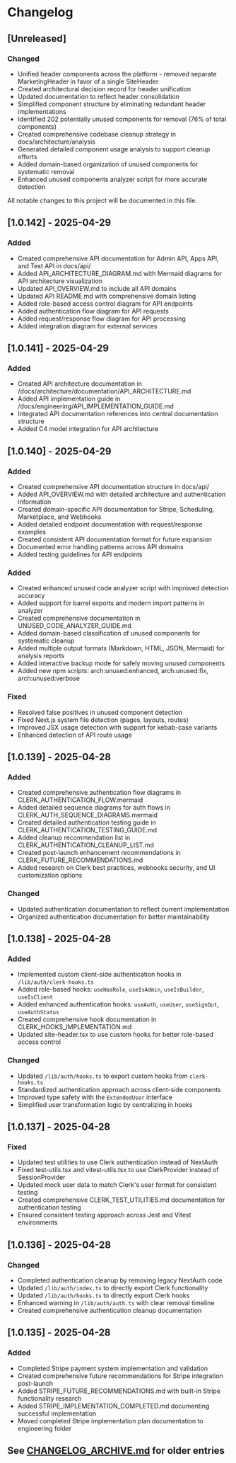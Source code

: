 # Changelog

## [Unreleased]

### Changed
- Unified header components across the platform - removed separate MarketingHeader in favor of a single SiteHeader
- Created architectural decision record for header unification
- Updated documentation to reflect header consolidation
- Simplified component structure by eliminating redundant header implementations
- Identified 202 potentially unused components for removal (76% of total components)
- Created comprehensive codebase cleanup strategy in docs/architecture/analysis
- Generated detailed component usage analysis to support cleanup efforts
- Added domain-based organization of unused components for systematic removal
- Enhanced unused components analyzer script for more accurate detection


All notable changes to this project will be documented in this file.

## [1.0.142] - 2025-04-29

### Added
- Created comprehensive API documentation for Admin API, Apps API, and Test API in docs/api/
- Added API_ARCHITECTURE_DIAGRAM.md with Mermaid diagrams for API architecture visualization
- Updated API_OVERVIEW.md to include all API domains
- Updated API README.md with comprehensive domain listing
- Added role-based access control diagram for API endpoints
- Added authentication flow diagram for API requests
- Added request/response flow diagram for API processing
- Added integration diagram for external services

## [1.0.141] - 2025-04-29

### Added
- Created API architecture documentation in /docs/architecture/documentation/API_ARCHITECTURE.md
- Added API implementation guide in /docs/engineering/API_IMPLEMENTATION_GUIDE.md
- Integrated API documentation references into central documentation structure
- Added C4 model integration for API architecture

## [1.0.140] - 2025-04-29

### Added
- Created comprehensive API documentation structure in docs/api/
- Added API_OVERVIEW.md with detailed architecture and authentication information
- Created domain-specific API documentation for Stripe, Scheduling, Marketplace, and Webhooks
- Added detailed endpoint documentation with request/response examples
- Created consistent API documentation format for future expansion
- Documented error handling patterns across API domains
- Added testing guidelines for API endpoints

### Added
- Created enhanced unused code analyzer script with improved detection accuracy
- Added support for barrel exports and modern import patterns in analyzer
- Created comprehensive documentation in UNUSED_CODE_ANALYZER_GUIDE.md
- Added domain-based classification of unused components for systematic cleanup
- Added multiple output formats (Markdown, HTML, JSON, Mermaid) for analysis reports
- Added interactive backup mode for safely moving unused components
- Added new npm scripts: arch:unused:enhanced, arch:unused:fix, arch:unused:verbose

### Fixed
- Resolved false positives in unused component detection
- Fixed Next.js system file detection (pages, layouts, routes)
- Improved JSX usage detection with support for kebab-case variants
- Enhanced detection of API route usage

## [1.0.139] - 2025-04-28

### Added
- Created comprehensive authentication flow diagrams in CLERK_AUTHENTICATION_FLOW.mermaid
- Added detailed sequence diagrams for auth flows in CLERK_AUTH_SEQUENCE_DIAGRAMS.mermaid
- Created detailed authentication testing guide in CLERK_AUTHENTICATION_TESTING_GUIDE.md
- Added cleanup recommendation list in CLERK_AUTHENTICATION_CLEANUP_LIST.md
- Created post-launch enhancement recommendations in CLERK_FUTURE_RECOMMENDATIONS.md
- Added research on Clerk best practices, webhooks security, and UI customization options

### Changed
- Updated authentication documentation to reflect current implementation
- Organized authentication documentation for better maintainability

## [1.0.138] - 2025-04-28

### Added
- Implemented custom client-side authentication hooks in `/lib/auth/clerk-hooks.ts`
- Added role-based hooks: `useHasRole`, `useIsAdmin`, `useIsBuilder`, `useIsClient`
- Added enhanced authentication hooks: `useAuth`, `useUser`, `useSignOut`, `useAuthStatus`
- Created comprehensive hook documentation in CLERK_HOOKS_IMPLEMENTATION.md
- Updated site-header.tsx to use custom hooks for better role-based access control

### Changed
- Updated `/lib/auth/hooks.ts` to export custom hooks from `clerk-hooks.ts`
- Standardized authentication approach across client-side components
- Improved type safety with the `ExtendedUser` interface
- Simplified user transformation logic by centralizing in hooks

## [1.0.137] - 2025-04-28

### Fixed
- Updated test utilities to use Clerk authentication instead of NextAuth
- Fixed test-utils.tsx and vitest-utils.tsx to use ClerkProvider instead of SessionProvider
- Updated mock user data to match Clerk's user format for consistent testing
- Created comprehensive CLERK_TEST_UTILITIES.md documentation for authentication testing
- Ensured consistent testing approach across Jest and Vitest environments

## [1.0.136] - 2025-04-28

### Changed
- Completed authentication cleanup by removing legacy NextAuth code
- Updated `/lib/auth/index.ts` to directly export Clerk functionality
- Updated `/lib/auth/hooks.ts` to directly export Clerk hooks
- Enhanced warning in `/lib/auth/auth.ts` with clear removal timeline
- Created comprehensive authentication cleanup documentation

## [1.0.135] - 2025-04-28

### Added
- Completed Stripe payment system implementation and validation
- Created comprehensive future recommendations for Stripe integration post-launch
- Added STRIPE_FUTURE_RECOMMENDATIONS.md with built-in Stripe functionality research
- Added STRIPE_IMPLEMENTATION_COMPLETED.md documenting successful implementation
- Moved completed Stripe implementation plan documentation to engineering folder

## See [CHANGELOG_ARCHIVE.md](./CHANGELOG_ARCHIVE.md) for older entries
